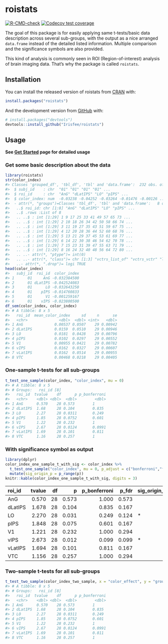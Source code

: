 
<!-- README.md is generated from README.Rmd. Please edit that file -->

# roistats

<!-- badges: start -->

[![R-CMD-check](https://github.com/Irisfee/roistats/workflows/R-CMD-check/badge.svg)](https://github.com/Irisfee/roistats/actions)
[![Codecov test
coverage](https://codecov.io/gh/Irisfee/roistats/branch/main/graph/badge.svg)](https://codecov.io/gh/Irisfee/roistats?branch=main)
<!-- badges: end -->

The goal of this package is for easily applying same t-tests/basic data
description across several sub-groups, with the output as a nice
arranged `data.frame` instead of the detailed listed information.
Multiple comparison and the significance symbols are also provided.

This kind of analysis is commonly seen in ROI (Region-of-interest)
analysis of brain imaging data. That’s why the package is called
`roistats`.

## Installation

You can install the released version of roistats from
[CRAN](https://CRAN.R-project.org) with:

``` r
install.packages("roistats")
```

And the development version from [GitHub](https://github.com/) with:

``` r
# install.packages("devtools")
devtools::install_github("Irisfee/roistats")
```

## Usage

**See [Get
Started](https://irisfee.github.io/roistats/articles/get_started.html)
page for detailed usage**

### Get some basic description about the data

``` r
library(roistats)
str(color_index)
#> Classes 'grouped_df', 'tbl_df', 'tbl' and 'data.frame':  232 obs. of  3 variables:
#>  $ subj_id    : chr  "01" "01" "01" "01" ...
#>  $ roi_id     : chr  "AnG" "dLatIPS" "LO" "pIPS" ...
#>  $ color_index: num  -0.03238 -0.04252 -0.03264 -0.01476 -0.00126 ...
#>  - attr(*, "groups")=Classes 'tbl_df', 'tbl' and 'data.frame':   8 obs. of  2 variables:
#>   ..$ roi_id: chr [1:8] "AnG" "dLatIPS" "LO" "pIPS" ...
#>   ..$ .rows :List of 8
#>   .. ..$ : int [1:29] 1 9 17 25 33 41 49 57 65 73 ...
#>   .. ..$ : int [1:29] 2 10 18 26 34 42 50 58 66 74 ...
#>   .. ..$ : int [1:29] 3 11 19 27 35 43 51 59 67 75 ...
#>   .. ..$ : int [1:29] 4 12 20 28 36 44 52 60 68 76 ...
#>   .. ..$ : int [1:29] 5 13 21 29 37 45 53 61 69 77 ...
#>   .. ..$ : int [1:29] 6 14 22 30 38 46 54 62 70 78 ...
#>   .. ..$ : int [1:29] 7 15 23 31 39 47 55 63 71 79 ...
#>   .. ..$ : int [1:29] 8 16 24 32 40 48 56 64 72 80 ...
#>   .. ..- attr(*, "ptype")= int(0) 
#>   .. ..- attr(*, "class")= chr [1:3] "vctrs_list_of" "vctrs_vctr" "list"
#>   ..- attr(*, ".drop")= logi TRUE
head(color_index)
#>   subj_id  roi_id  color_index
#> 1      01     AnG -0.032384500
#> 2      01 dLatIPS -0.042524083
#> 3      01      LO -0.032643250
#> 4      01    pIPS -0.014760833
#> 5      01      V1 -0.001259167
#> 6      01    vIPS -0.023800500
df_sem(color_index, color_index) 
#> # A tibble: 8 x 5
#>   roi_id  mean_color_index     sd     n      se
#>   <chr>              <dbl>  <dbl> <int>   <dbl>
#> 1 AnG              0.00537 0.0507    29 0.00942
#> 2 dLatIPS          0.0159  0.0510    29 0.00946
#> 3 LO               0.0181  0.0428    29 0.00796
#> 4 pIPS             0.0102  0.0297    29 0.00552
#> 5 V1               0.00955 0.0421    29 0.00782
#> 6 vIPS             0.0162  0.0327    29 0.00607
#> 7 vLatIPS          0.0162  0.0514    29 0.00955
#> 8 VTC              0.00468 0.0218    29 0.00405
```

### One-sample t-tests for all sub-groups

``` r
t_test_one_sample(color_index, "color_index", mu = 0)
#> # A tibble: 8 x 5
#> # Groups:   roi_id [8]
#>   roi_id  tvalue    df      p p_bonferroni
#>   <chr>    <dbl> <dbl>  <dbl>        <dbl>
#> 1 AnG      0.570    28 0.573        1     
#> 2 dLatIPS  1.68     28 0.104        0.835 
#> 3 LO       2.27     28 0.0311       0.249 
#> 4 pIPS     1.85     28 0.0752       0.601 
#> 5 V1       1.22     28 0.232        1     
#> 6 vIPS     2.67     28 0.0124       0.0991
#> 7 vLatIPS  1.69     28 0.101        0.811 
#> 8 VTC      1.16     28 0.257        1
```

### With significance symbol as output

``` r
library(dplyr)
color_index_one_sample_t_with_sig <- color_index %>% 
  t_test_one_sample("color_index", mu = 0, p_adjust = c("bonferroni","fdr")) %>% 
  mutate(sig_origin_p = p_range(p))
knitr::kable(color_index_one_sample_t_with_sig, digits = 3)
```

| roi\_id | tvalue | df |     p | p\_bonferroni | p\_fdr | sig\_origin\_p |
| :------ | -----: | -: | ----: | ------------: | -----: | :------------- |
| AnG     |  0.570 | 28 | 0.573 |         1.000 |  0.573 |                |
| dLatIPS |  1.678 | 28 | 0.104 |         0.835 |  0.167 |                |
| LO      |  2.270 | 28 | 0.031 |         0.249 |  0.124 | \*             |
| pIPS    |  1.848 | 28 | 0.075 |         0.601 |  0.167 |                |
| V1      |  1.221 | 28 | 0.232 |         1.000 |  0.294 |                |
| vIPS    |  2.673 | 28 | 0.012 |         0.099 |  0.099 | \*             |
| vLatIPS |  1.694 | 28 | 0.101 |         0.811 |  0.167 |                |
| VTC     |  1.156 | 28 | 0.257 |         1.000 |  0.294 |                |

### Two-sample t-tests for all sub-groups

``` r
t_test_two_sample(color_index_two_sample, x = "color_effect", y = "group", paired = TRUE)
#> # A tibble: 8 x 5
#> # Groups:   roi_id [8]
#>   roi_id  tvalue    df      p p_bonferroni
#>   <chr>    <dbl> <dbl>  <dbl>        <dbl>
#> 1 AnG      0.570    28 0.573        1     
#> 2 dLatIPS  1.68     28 0.104        0.835 
#> 3 LO       2.27     28 0.0311       0.249 
#> 4 pIPS     1.85     28 0.0752       0.601 
#> 5 V1       1.22     28 0.232        1     
#> 6 vIPS     2.67     28 0.0124       0.0991
#> 7 vLatIPS  1.69     28 0.101        0.811 
#> 8 VTC      1.16     28 0.257        1
```
